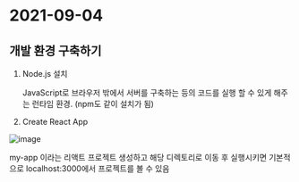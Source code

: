 # 2021-09-04

## 개발 환경 구축하기

1. Node.js 설치
  
   JavaScript로 브라우저 밖에서 서버를 구축하는 등의 코드를 실행 할 수 있게 해주는 런타임 환경. (npm도 같이 설치가 됨)
  
2. Create React App

 ![image](https://user-images.githubusercontent.com/90030675/132092354-a8cf5820-ba97-40d9-8a18-521101edf4fd.png)
 
 my-app 이라는 리액트 프로젝트 생성하고 해당 디렉토리로 이동 후 실행시키면 기본적으로 localhost:3000에서 프로젝트를 볼 수 있음

       

